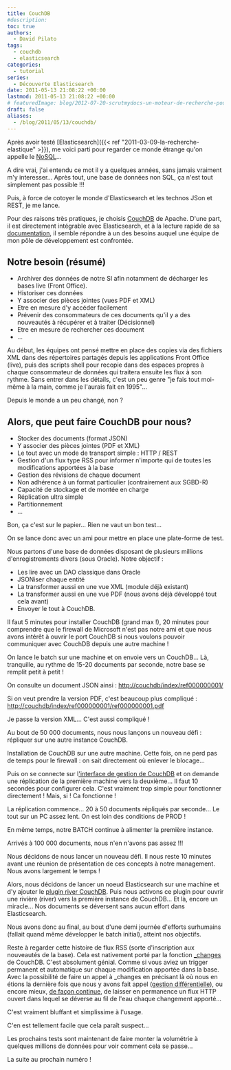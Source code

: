 ```yaml
---
title: CouchDB
#description: 
toc: true
authors:
  - David Pilato
tags:
  - couchdb
  - elasticsearch
categories:
  - tutorial
series:
  - Découverte Elasticsearch
date: 2011-05-13 21:08:22 +00:00
lastmod: 2011-05-13 21:08:22 +00:00
# featuredImage: blog/2012-07-20-scrutmydocs-un-moteur-de-recherche-pour-documents/scrutmydocs.png
draft: false
aliases:
  - /blog/2011/05/13/couchdb/
---
```


Après avoir testé [Elasticsearch]({{< ref "2011-03-09-la-recherche-elastique" >}}), me voici parti pour regarder ce monde étrange qu'on appelle le [NoSQL](http://fr.wikipedia.org/wiki/Nosql)...

<!-- more -->

A dire vrai, j'ai entendu ce mot il y a quelques années, sans jamais vraiment m'y interesser... Après tout, une base de données non SQL, ça n'est tout simplement pas possible !!!

Puis, à force de cotoyer le monde d'Elasticsearch et les technos JSon et REST, je me lance.

Pour des raisons très pratiques, je choisis [CouchDB](http://couchdb.apache.org/) de Apache. D'une part, il est directement intégrable avec Elasticsearch, et à la lecture rapide de sa [documentation](http://guide.couchdb.org/editions/1/fr/index.html), il semble répondre à un des besoins auquel une équipe de mon pôle de développement est confrontée.

## Notre besoin (résumé)

* Archiver des données de notre SI afin notamment de décharger les bases live (Front Office).
* Historiser ces données
* Y associer des pièces jointes (vues PDF et XML)
* Etre en mesure d'y accéder facilement
* Prévenir des consommateurs de ces documents qu'il y a des nouveautés à récupérer et à traiter (Décisionnel)
* Etre en mesure de rechercher ces document
* ...

Au début, les équipes ont pensé mettre en place des copies via des fichiers XML dans des répertoires partagés depuis les applications Front Office (live), puis des scripts shell pour recopie dans des espaces propres à chaque consommateur de données qui traitera ensuite les flux à son rythme. Sans entrer dans les détails, c'est un peu genre "je fais tout moi-même à la main, comme je l'aurais fait en 1995"...

Depuis le monde a un peu changé, non ?

## Alors, que peut faire CouchDB pour nous?

* Stocker des documents (format JSON)
* Y associer des pièces jointes (PDF et XML)
* Le tout avec un mode de transport simple : HTTP / REST
* Gestion d'un flux type RSS pour informer n'importe qui de toutes les modifications apportées à la base
* Gestion des révisions de chaque document
* Non adhérence à un format particulier (contrairement aux SGBD-R)
* Capacité de stockage et de montée en charge
* Réplication ultra simple
* Partitionnement
* ...

Bon, ça c'est sur le papier... Rien ne vaut un bon test...

On se lance donc avec un ami pour mettre en place une plate-forme de test.

Nous partons d'une base de données disposant de plusieurs millions d'enregistrements divers (sous Oracle). Notre objectif :

* Les lire avec un DAO classique dans Oracle
* JSONiser chaque entité
* La transformer aussi en une vue XML (module déjà existant)
* La transformer aussi en une vue PDF (nous avons déjà développé tout cela avant)
* Envoyer le tout à CouchDB.

Il faut 5 minutes pour installer CouchDB (grand max !), 20 minutes pour comprendre que le firewall de Microsoft n'est pas notre ami et que nous avons intérêt à ouvrir le port CouchDB si nous voulons pouvoir communiquer avec CouchDB depuis une autre machine !

On lance le batch sur une machine et on envoie vers un CouchDB... Là, tranquille, au rythme de 15-20 documents par seconde, notre base se remplit petit à petit !

On consulte un document JSON ainsi : <http://couchdb/index/ref000000001/>

Si on veut prendre la version PDF, c'est beaucoup plus compliqué : <http://couchdb/index/ref000000001/ref000000001.pdf>

Je passe la version XML... C'est aussi compliqué !

Au bout de 50 000 documents, nous nous lançons un nouveau défi : répliquer sur une autre instance CouchDB.

Installation de CouchDB sur une autre machine. Cette fois, on ne perd pas de temps pour le firewall : on sait directement où enlever le blocage...

Puis on se connecte sur l['interface de gestion de CouchDB](http://127.0.0.1:5984/_utils/) et on demande une réplication de la première machine vers la deuxième... Il faut 10 secondes pour configurer cela. C'est vraiment trop simple pour fonctionner directement ! Mais, si ! Ca fonctionne !

La réplication commence... 20 à 50 documents répliqués par seconde... Le tout sur un PC assez lent. On est loin des conditions de PROD !

En même temps, notre BATCH continue à alimenter la première instance.

Arrivés à 100 000 documents, nous n'en n'avons pas assez !!!

Nous décidons de nous lancer un nouveau défi. Il nous reste 10 minutes avant une réunion de présentation de ces concepts à notre management. Nous avons largement le temps !

Alors, nous décidons de lancer un noeud Elasticsearch sur une machine et d'y ajouter le [plugin river CouchDB](https://github.com/elastic/elasticsearch-river-couchdb/). Puis nous activons ce plugin pour ouvrir une rivière (river) vers la première instance de CouchDB... Et là, encore un miracle... Nos documents se déversent sans aucun effort dans Elasticsearch.

Nous avons donc au final, au bout d'une demi journée d'efforts surhumains (fallait quand même développer le batch initial), atteint nos objectifs.

Reste à regarder cette histoire de flux RSS (sorte d'inscription aux nouveautés de la base). Cela est nativement porté par la fonction [_changes](http://guide.couchdb.org/editions/1/fr/notifications.html) de CouchDB. C'est absolument génial. Comme si vous aviez un trigger permanent et automatique sur chaque modification apportée dans la base. Avec la possibilité de faire un appel à _changes en précisant là où nous en étions la dernière fois que nous y avons fait appel ([gestion différentielle](http://guide.couchdb.org/editions/1/fr/notifications.html#polling)), ou encore mieux, [de façon continue](http://guide.couchdb.org/editions/1/fr/notifications.html#continuous), de laisser en permanence un flux HTTP ouvert dans lequel se déverse au fil de l'eau chaque changement apporté...

C'est vraiment bluffant et simplissime à l'usage.

C'en est tellement facile que cela paraît suspect...

Les prochains tests sont maintenant de faire monter la volumétrie à quelques millions de données pour voir comment cela se passe...

La suite au prochain numéro !
